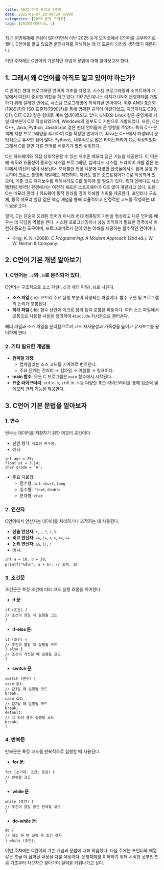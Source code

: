 ```yaml
---
title: 2025 하계 모각코 2주차
date: 2025-01-07 20:00:00 +0900
categories: [2025 동계 모각코]
tags: [2025동계모각코, c] 
---
```


최근 운영체제에 관심이 많아지면서 이번 2025 동계 모각코에서 C언어를 공부하기로 했다. C언어를 알고 있으면 운영체제를 이해하는 데 더 도움이 되리라 생각했기 때문이다.

이번 주차에는 C언어의 기본적인 개념과 문법에 대해 알아보고자 한다.

## 1. 그래서 왜 C언어를 아직도 알고 있어야 하는가?

C 언어는 현대 프로그래밍 언어의 기초를 다졌고, 시스템 프로그래밍과 소프트웨어 개발에서 여전히 중요한 역할을 하고 있다. 1972년 데니스 리치가 UNIX 운영체제를 개발하기 위해 설계한 언어로, 시스템 프로그래밍에 최적화된 언어이다. 이후 ANSI 표준화(1989년)와 ISO 표준화(1990년)를 통해 명확한 규격이 마련되었고, 지금까지도 C99, C11, C17, C23 같은 형태로 계속 업데이트되고 있다. UNIX와 Linux 같은 운영체제 커널 대부분이 C로 작성되었으며, Windows의 일부도 C 기반으로 개발되었다. 또한, C는 C++, Java, Python, JavaScript 같은 현대 언어들에 큰 영향을 주었다. 특히 C++은 객체 지향 프로그래밍을 추가하여 C를 확장한 언어이고, Java는 C++에서 파생되어 문법적으로 유사한 점이 많다. Python도 내부적으로 많은 라이브러리가 C로 작성되었다. 그래서 C를 알면 다른 언어를 배우기가 훨씬 쉬워진다.

C는 하드웨어와 직접 상호작용할 수 있는 저수준 메모리 접근 기능을 제공한다. 이 덕분에 속도와 효율성이 중요한 시스템 프로그래밍, 임베디드 시스템, 드라이버 개발 같은 분야에서 여전히 많이 사용된다. 포터블한 특성 덕분에 다양한 플랫폼에서도 쉽게 실행 가능하며 크로스 플랫폼 개발에도 적합하다. 지금도 많은 소프트웨어가 C로 작성되어 있으며, 기존 코드 유지보수를 위해서라도 C를 알아야 할 필요가 있다. 특히 임베디드 시스템처럼 제약된 환경에서는 여전히 새로운 소프트웨어가 C로 많이 개발되고 있다. 또한, C는 메모리 관리나 하드웨어 동작 원리를 깊이 이해할 기회를 제공한다. 포인터나 구조체, 동적 메모리 할당 같은 핵심 개념을 통해 효율적이고 안정적인 코드를 작성하는 데 도움을 준다.

결국, C는 단순히 오래된 언어가 아니라 현대 컴퓨팅의 기반을 형성하고 다른 언어를 배우는 데 디딤돌 역할을 한다. 시스템 프로그래밍이나 성능 최적화가 필요한 영역에서 여전히 중요한 도구이며, 프로그래머로서 깊이 있는 이해를 제공하는 필수적인 언어이다.

- King, K. N. (2008). *C Programming: A Modern Approach* (2nd ed.). W. W. Norton & Company.

## 2. C언어 기본 개념 알아보기

### 1. C언어는 `.c`와 `.h`로 분리되어 있다.
C언어는 구조적으로 소스 파일(`.c`)과 헤더 파일(`.h`)로 나뉜다.
- **소스 파일 (`.c`)**: 코드의 주요 실행 부분이 작성되는 파일이다. 함수 구현 및 프로그램의 논리가 포함된다.
- **헤더 파일 (`.h`)**: 함수 선언과 매크로 정의 등이 포함된 파일이다. 여러 소스 파일에서 공통으로 사용할 내용을 정의하며 `#include` 지시문으로 불러온다.

헤더 파일과 소스 파일을 분리함으로써 코드 재사용성과 가독성을 높이고 유지보수를 용이하게 한다.

### 2. 기타 필요한 개념들
- **컴파일 과정**:
  - 컴파일러는 소스 코드를 기계어로 번역한다.
  - 주요 단계는 전처리 → 컴파일 → 어셈블 → 링크이다.
- **main 함수**: 모든 C 프로그램은 `main` 함수에서 시작된다.
- **표준 라이브러리**: `stdio.h`, `stdlib.h` 등 다양한 표준 라이브러리를 통해 입출력 및 메모리 관리 기능을 제공한다.

## 3. C언어 기본 문법을 알아보자

### 1. 변수
변수는 데이터를 저장하기 위한 메모리 공간이다.
- 선언 형식: `자료형 변수명;`
- 예시:
~~~
int age = 25;
float pi = 3.14;
char grade = 'A';
~~~

- 주요 자료형:
  - 정수형: `int`, `short`, `long`
  - 실수형: `float`, `double`
  - 문자형: `char`

### 2. 연산자
C언어에서 연산자는 데이터를 처리하거나 조작하는 데 사용된다.
- **산술 연산자**: `+`, `-`, `*`, `/`, `%`
- **비교 연산자**: `==`, `!=`, `<`, `>`, `<=`, `>=`
- **논리 연산자**: `&&`, `||`, `!`
- 예시:
~~~
int a = 10, b = 20;
printf("%d\n", a + b); // 출력: 30
~~~

### 3. 조건문
조건문은 특정 조건에 따라 코드 실행 흐름을 제어한다.
- **if 문**:
~~~
if (조건) {
// 조건이 참일 때 실행될 코드
}
~~~
- **if-else 문**:
~~~
if (조건) {
// 조건이 참일 때 실행될 코드
} else {
// 조건이 거짓일 때 실행될 코드
}
~~~
- **switch 문**:
~~~
switch (변수) {
case 값1:
// 값1일 때 실행될 코드
break;
case 값2:
// 값2일 때 실행될 코드
break;
default:
// 그 외의 경우 실행될 코드
break;
}
~~~

### 4. 반복문
반복문은 특정 코드를 반복적으로 실행할 때 사용된다.
- **for 문**:
~~~
for (초기화; 조건; 증감) {
// 반복할 코드
}
~~~
- **while 문**:
~~~
while (조건) {
// 조건이 참일 동안 반복할 코드
}
~~~
- **do-while 문**:
~~~
do {
// 최소 한 번 실행 후 조건 검사
} while (조건);
~~~  


이번 주차에는 C언어의 기본 개념과 문법에 대해 학습했다. 다음 주에는 포인터와 배열 같은 조금 더 심화된 내용을 다룰 예정이다. 운영체제를 이해하기 위해 
시작한 공부인 만큼 기초부터 차근차근 쌓아가며 실력을 키워나가고 싶다.
